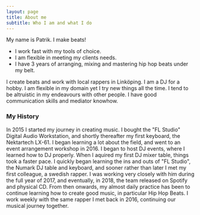 ```yaml
---
layout: page
title: About me
subtitle: Who I am and what I do
---
```


My name is Patrik. I make beats!

- I work fast with my tools of choice.
- I am flexible in meeting my clients needs.
- I have 3 years of arranging, mixing and mastering hip hop beats under my belt.

I create beats and work with local rappers in Linköping. I am a DJ for a hobby. I am flexible in my domain yet I try new things all the time. I tend to be altruistic in my endeavours with other people. I have good communication skills and mediator knowhow.

### My History

In 2015 I started my journey in creating music. I bought the "FL Studio" Digital Audio Workstation, and shortly thereafter my first keyboard, the Nektartech LX-61. I began learning a lot about the field, and went to an event arrangement workshop in 2016. I began to host DJ events, where I learned how to DJ properly. When I aquired my first DJ mixer table, things took a faster pace. I quickly began learning the ins and outs of "FL Studio", the Numark DJ table and keyboard, and sooner rather than later I met my first colleague, a swedish rapper. I was working very closely with him during the full year of 2017, and eventually, in 2018, the team released on Spotify and physical CD. From then onwards, my almost daily practice has been to continue learning how to create good music, in particular Hip Hop Beats. I work weekly with the same rapper I met back in 2016, continuing our musical journey together.
